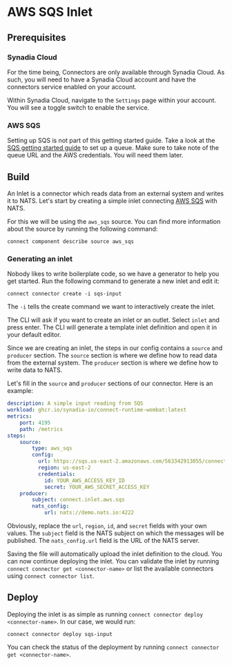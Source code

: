 # AWS SQS Inlet

## Prerequisites
### Synadia Cloud
For the time being, Connectors are only available through Synadia Cloud. As such, you will need to have a Synadia Cloud
account and have the connectors service enabled on your account.

Within Synadia Cloud, navigate to the `Settings` page within your account. You will see a toggle switch to enable the
service.

### AWS SQS
Setting up SQS is not part of this getting started guide. Take a look at the
[SQS getting started guide](https://aws.amazon.com/sqs/getting-started/) to set up a queue. Make sure to take note of
the queue URL and the AWS credentials. You will need them later.

## Build
An Inlet is a connector which reads data from an external system and writes it to NATS. Let's start by creating a 
simple inlet connecting [AWS SQS](https://aws.amazon.com/sqs/) with NATS.

For this we will be using the `aws_sqs` source. You can find more information about the source by running the following 
command:
```shell
connect component describe source aws_sqs
```

### Generating an inlet
Nobody likes to write boilerplate code, so we have a generator to help you get started. Run the following command to
generate a new inlet and edit it:

```shell
connect connector create -i sqs-input
```
The `-i` tells the create command we want to interactively create the inlet. 

The CLI will ask if you want to create an inlet or an outlet. Select `inlet` and press enter. The CLI will generate a
template inlet definition and open it in your default editor.

Since we are creating an inlet, the steps in our config contains a `source` and `producer` section. The `source` 
section is where we define how to read data from the external system. The `producer` section is where we define how to 
write data to NATS.

Let's fill in the `source` and `producer` sections of our connector. Here is an example:

```yaml
description: A simple input reading from SQS
workload: ghcr.io/synadia-io/connect-runtime-wombat:latest
metrics:
    port: 4195
    path: /metrics
steps:
    source:
        type: aws_sqs
        config:
          url: https://sqs.us-east-2.amazonaws.com/563342913055/connect-test-1
          region: us-east-2
          credentials:
            id: YOUR_AWS_ACCESS_KEY_ID
            secret: YOUR_AWS_SECRET_ACCESS_KEY
    producer:
        subject: connect.inlet.aws.sqs
        nats_config:
            url: nats://demo.nats.io:4222
```

Obviously, replace the `url`, `region`, `id`, and `secret` fields with your own values. The `subject` field is the
NATS subject on which the messages will be published. The `nats_config.url` field is the URL of the NATS server.

Saving the file will automatically upload the inlet definition to the cloud. You can now continue deploying the inlet.
You can validate the inlet by running `connect connector get <connector-name>` or list the available connectors using
`connect connector list`.

## Deploy
Deploying the inlet is as simple as running `connect connector deploy <connector-name>`. In our case, we would run:

```shell
connect connector deploy sqs-input
```

You can check the status of the deployment by running `connect connector get <connector-name>`.